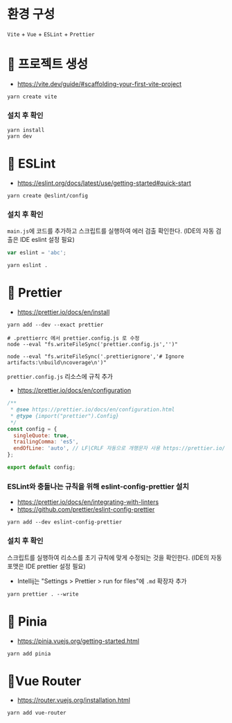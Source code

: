 # 환경 구성

`Vite` + `Vue` + `ESLint` + `Prettier`

# 🍕 프로젝트 생성

- https://vite.dev/guide/#scaffolding-your-first-vite-project

```shell
yarn create vite
```

### 설치 후 확인

```shell
yarn install
yarn dev
```

# 🍔 ESLint

- https://eslint.org/docs/latest/use/getting-started#quick-start

```shell
yarn create @eslint/config
```

### 설치 후 확인

`main.js`에 코드를 추가하고 스크립트를 실행하여 에러 검출 확인한다. (IDE의 자동 검출은 IDE eslint 설정 필요)

```javascript
var eslint = 'abc';
```

```shell
yarn eslint .
```

# 🍟 Prettier

- https://prettier.io/docs/en/install

```shell
yarn add --dev --exact prettier

# .prettierrc 에서 prettier.config.js 로 수정
node --eval "fs.writeFileSync('prettier.config.js','')"

node --eval "fs.writeFileSync('.prettierignore','# Ignore artifacts:\nbuild\ncoverage\n')"
```

`prettier.config.js` 리소스에 규칙 추가

- https://prettier.io/docs/en/configuration

```javascript
/**
 * @see https://prettier.io/docs/en/configuration.html
 * @type {import("prettier").Config}
 */
const config = {
  singleQuote: true,
  trailingComma: 'es5',
  endOfLine: 'auto', // LF|CRLF 자동으로 개행문자 사용 https://prettier.io/docs/en/options.html#end-of-line
};

export default config;
```

### ESLint와 충돌나는 규칙을 위해 eslint-config-prettier 설치

- https://prettier.io/docs/en/integrating-with-linters
- https://github.com/prettier/eslint-config-prettier

```shell
yarn add --dev eslint-config-prettier
```

### 설치 후 확인

스크립트를 실행하여 리소스를 초기 규칙에 맞게 수정되는 것을 확인한다. (IDE의 자동 포맷은 IDE prettier 설정 필요)

- Intellij는 "Settings > Prettier > run for files"에 `.md` 확장자 추가

```shell
yarn prettier . --write
```

# 🍍 Pinia

- https://pinia.vuejs.org/getting-started.html

```shell
yarn add pinia
```

# 🌭Vue Router

- https://router.vuejs.org/installation.html

```shell
yarn add vue-router
```
